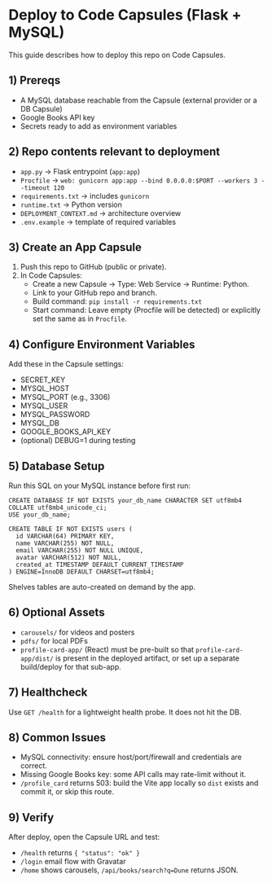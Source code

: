 # Deploy to Code Capsules (Flask + MySQL)

This guide describes how to deploy this repo on Code Capsules.

## 1) Prereqs
- A MySQL database reachable from the Capsule (external provider or a DB Capsule)
- Google Books API key
- Secrets ready to add as environment variables

## 2) Repo contents relevant to deployment
- `app.py` → Flask entrypoint (`app:app`)
- `Procfile` → `web: gunicorn app:app --bind 0.0.0.0:$PORT --workers 3 --timeout 120`
- `requirements.txt` → includes `gunicorn`
- `runtime.txt` → Python version
- `DEPLOYMENT_CONTEXT.md` → architecture overview
- `.env.example` → template of required variables

## 3) Create an App Capsule
1. Push this repo to GitHub (public or private).
2. In Code Capsules:
   - Create a new Capsule → Type: Web Service → Runtime: Python.
   - Link to your GitHub repo and branch.
   - Build command: `pip install -r requirements.txt`
   - Start command: Leave empty (Procfile will be detected) or explicitly set the same as in `Procfile`.

## 4) Configure Environment Variables
Add these in the Capsule settings:
- SECRET_KEY
- MYSQL_HOST
- MYSQL_PORT (e.g., 3306)
- MYSQL_USER
- MYSQL_PASSWORD
- MYSQL_DB
- GOOGLE_BOOKS_API_KEY
- (optional) DEBUG=1 during testing

## 5) Database Setup
Run this SQL on your MySQL instance before first run:
```
CREATE DATABASE IF NOT EXISTS your_db_name CHARACTER SET utf8mb4 COLLATE utf8mb4_unicode_ci;
USE your_db_name;

CREATE TABLE IF NOT EXISTS users (
  id VARCHAR(64) PRIMARY KEY,
  name VARCHAR(255) NOT NULL,
  email VARCHAR(255) NOT NULL UNIQUE,
  avatar VARCHAR(512) NOT NULL,
  created_at TIMESTAMP DEFAULT CURRENT_TIMESTAMP
) ENGINE=InnoDB DEFAULT CHARSET=utf8mb4;
```
Shelves tables are auto-created on demand by the app.

## 6) Optional Assets
- `carousels/` for videos and posters
- `pdfs/` for local PDFs
- `profile-card-app/` (React) must be pre-built so that `profile-card-app/dist/` is present in the deployed artifact, or set up a separate build/deploy for that sub-app.

## 7) Healthcheck
Use `GET /health` for a lightweight health probe. It does not hit the DB.

## 8) Common Issues
- MySQL connectivity: ensure host/port/firewall and credentials are correct.
- Missing Google Books key: some API calls may rate-limit without it.
- `/profile_card` returns 503: build the Vite app locally so `dist` exists and commit it, or skip this route.

## 9) Verify
After deploy, open the Capsule URL and test:
- `/health` returns `{ "status": "ok" }`
- `/login` email flow with Gravatar
- `/home` shows carousels, `/api/books/search?q=Dune` returns JSON.

